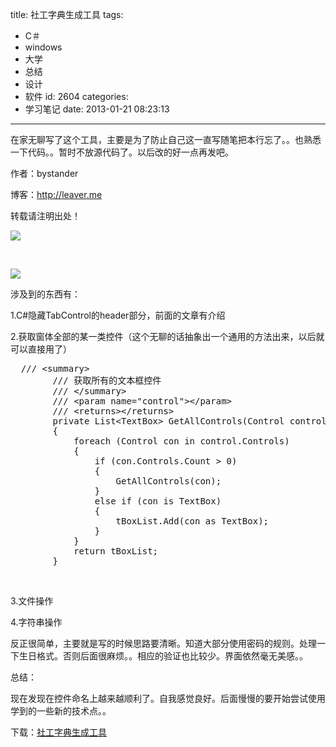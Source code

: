 title: 社工字典生成工具
tags:
  - C＃
  - windows
  - 大学
  - 总结
  - 设计
  - 软件
id: 2604
categories:
  - 学习笔记
date: 2013-01-21 08:23:13
---

在家无聊写了这个工具，主要是为了防止自己这一直写随笔把本行忘了。。也熟悉一下代码。。暂时不放源代码了。以后改的好一点再发吧。

作者：bystander

博客：http://leaver.me

转载请注明出处！

[![]({{BASE_PATH}}/images/a46e1099507677947d020ad1fc0251a2fe9fca27.png)](http://leaverimage.b0.upaiyun.com/31971_o.png)

&nbsp;

[![]({{BASE_PATH}}/images/674f4d21632e17d90688202f0e06717fbeba54c8.png)](http://leaverimage.b0.upaiyun.com/31972_o.png)

涉及到的东西有：

1.C#隐藏TabControl的header部分，前面的文章有介绍

2.获取窗体全部的某一类控件（这个无聊的话抽象出一个通用的方法出来，以后就可以直接用了）
<pre class="lang:default decode:true">  /// &lt;summary&gt;
        /// 获取所有的文本框控件
        /// &lt;/summary&gt;
        /// &lt;param name="control"&gt;&lt;/param&gt;
        /// &lt;returns&gt;&lt;/returns&gt;
        private List&lt;TextBox&gt; GetAllControls(Control control)
        {
            foreach (Control con in control.Controls)
            {
                if (con.Controls.Count &gt; 0)
                {
                    GetAllControls(con);
                }
                else if (con is TextBox)
                {
                    tBoxList.Add(con as TextBox);
                }
            }
            return tBoxList;
        }</pre>
&nbsp;

3.文件操作

4.字符串操作

反正很简单，主要就是写的时候思路要清晰。知道大部分使用密码的规则。处理一下生日格式。否则后面很麻烦。。相应的验证也比较少。界面依然毫无美感。。

总结：

现在发现在控件命名上越来越顺利了。自我感觉良好。后面慢慢的要开始尝试使用学到的一些新的技术点。。

下载：[社工字典生成工具](http://pan.baidu.com/share/link?shareid=244748&amp;uk=1493685990)
